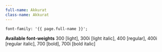 ```yaml
---
full-name: Akkurat
class-name: Akkurat
---
```

```
font-family: '{{ page.full-name }}';
```
**Available font-weights** 300 [light], 300i [light italic], 400 [regular], 400i [regular italic], 700 [bold], 700i [bold italic]